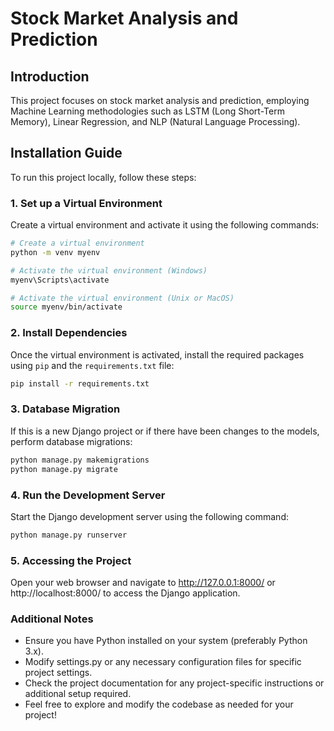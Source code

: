# Stock Market Analysis and Prediction

## Introduction
This project focuses on stock market analysis and prediction, employing Machine Learning methodologies such as LSTM (Long Short-Term Memory), Linear Regression, and NLP (Natural Language Processing).

## Installation Guide
To run this project locally, follow these steps:

### 1. Set up a Virtual Environment
Create a virtual environment and activate it using the following commands:

```bash
# Create a virtual environment
python -m venv myenv

# Activate the virtual environment (Windows)
myenv\Scripts\activate

# Activate the virtual environment (Unix or MacOS)
source myenv/bin/activate
```

### 2. Install Dependencies
Once the virtual environment is activated, install the required packages using `pip` and the `requirements.txt` file:

```bash
pip install -r requirements.txt
```

### 3. Database Migration
If this is a new Django project or if there have been changes to the models, perform database migrations:

```bash
python manage.py makemigrations
python manage.py migrate
```

### 4. Run the Development Server
Start the Django development server using the following command:

```bash
python manage.py runserver
```

### 5. Accessing the Project
Open your web browser and navigate to http://127.0.0.1:8000/ or http://localhost:8000/ to access the Django application.

### Additional Notes
- Ensure you have Python installed on your system (preferably Python 3.x).
- Modify settings.py or any necessary configuration files for specific project settings.
- Check the project documentation for any project-specific instructions or additional setup required.
- Feel free to explore and modify the codebase as needed for your project!
